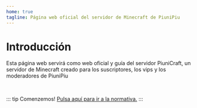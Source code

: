 ```yaml
---
home: true
tagline: Página web oficial del servidor de Minecraft de PiuniPiu
---
```


# Introducción

Esta página web servirá como web oficial y guía del servidor PiuniCraft, un servidor de Minecraft creado para los suscriptores, los vips y los moderadores de PiuniPiu

<br/>

::: tip Comenzemos!
[Pulsa aquí para ir a la normativa.](./normas/)
:::
